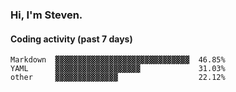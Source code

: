 ### Hi, I'm Steven.

#### Coding activity (past 7 days)
```
Markdown  ▓▓▓▓▓▓▓▓▓▓▓▓▓▓▓▓▓▓▓▓▓▓▓▓▓▓▓▓▓▓  46.85%
YAML      ▓▓▓▓▓▓▓▓▓▓▓▓▓▓▓▓▓▓▓             31.03%
other     ▓▓▓▓▓▓▓▓▓▓▓▓▓▓                  22.12%
```
